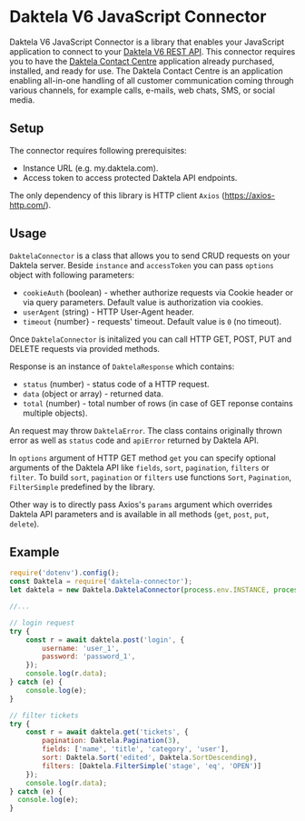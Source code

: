 # Daktela V6 JavaScript Connector

Daktela V6 JavaScript Connector is a library that enables your JavaScript application to connect to your [Daktela V6 REST API](https://customer.daktela.com/apihelp/v6/global/general-information). This connector requires you to have the [Daktela Contact Centre](https://daktela.com/) application already purchased, installed, and ready for use. The Daktela Contact Centre is an application enabling all-in-one handling of all customer communication coming through various channels, for example calls, e-mails, web chats, SMS, or social media.

## Setup

The connector requires following prerequisites:

* Instance URL (e.g. my.daktela.com).
* Access token to access protected Daktela API endpoints.

The only dependency of this library is HTTP client `Axios` (https://axios-http.com/).

## Usage

`DaktelaConnector` is a class that allows you to send CRUD requests on your Daktela server.
Beside `instance` and `accessToken` you can pass `options` object with following parameters:

* `cookieAuth` (boolean) - whether authorize requests via Cookie header or via query parameters. Default value is authorization via cookies.
* `userAgent` (string) - HTTP User-Agent header.
* `timeout` {number} - requests' timeout. Default value is `0` (no timeout).

Once `DaktelaConnector` is initalized you can call HTTP GET, POST, PUT and DELETE requests via provided methods. 

Response is an instance of `DaktelaResponse` which contains:

* `status` (number) - status code of a HTTP request.
* `data` (object or array) - returned data.
* `total` (number) - total number of rows (in case of GET reponse contains multiple objects). 

An request may throw `DaktelaError`. The class contains originally thrown error as well as `status` code and `apiError` returned by Daktela API.

In `options` argument of HTTP GET method `get` you can specify optional arguments of the Daktela API like `fields`, `sort`, `pagination`, `filters` or `filter`.
To build `sort`, `pagination` or `filters` use functions `Sort`, `Pagination`, `FilterSimple` predefined by the library.

Other way is to directly pass Axios's `params` argument which overrides Daktela API parameters and is available in all methods (`get`, `post`, `put`, `delete`).

## Example

```js
require('dotenv').config();
const Daktela = require('daktela-connector');
let daktela = new Daktela.DaktelaConnector(process.env.INSTANCE, process.env.ACCESS_TOKEN);

//...

// login request
try {
    const r = await daktela.post('login', {
        username: 'user_1',
        password: 'password_1',
    });
    console.log(r.data);
} catch (e) {
    console.log(e);
}

// filter tickets
try {
    const r = await daktela.get('tickets', {
        pagination: Daktela.Pagination(3),
        fields: ['name', 'title', 'category', 'user'],
        sort: Daktela.Sort('edited', Daktela.SortDescending),
        filters: [Daktela.FilterSimple('stage', 'eq', 'OPEN')]
    });
    console.log(r.data);
} catch (e) {
  console.log(e);
}
```